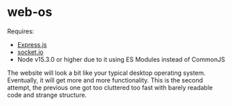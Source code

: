 # web-os

Requires: 
- [Express.js](https://github.com/expressjs/express)
- [socket.io](https://github.com/socketio/socket.io)
- Node v15.3.0 or higher due to it using ES Modules instead of CommonJS

The website will look a bit like your typical desktop operating system. Eventually, it will get more and more functionality. 
This is the second attempt, the previous one got too cluttered too fast with barely readable code and strange structure.
